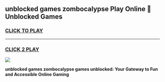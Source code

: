 
## unblocked games zombocalypse Play Online 👋 Unblocked Games
<h3>
<a href="https://premium.freeplayer.one?title=unblocked_games_zombocalypse&ref=19F">CLICK TO PLAY</a></h3>
<hr>

<h3>
<a href="https://premium.freeplayer.one?title=unblocked_games_zombocalypse&ref=19F">CLICK 2 PLAY</a>
  
</h3>

<a href="https://premium.freeplayer.one?title=unblocked_games_zombocalypse&ref=19F"><img src="https://clearcache.store/games.png"></a>


**unblocked games zombocalypse games unblocked: Your Gateway to Fun and Accessible Online Gaming**
